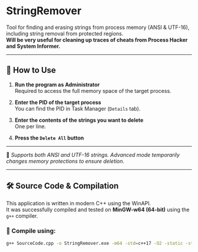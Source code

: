 # StringRemover

Tool for finding and erasing strings from process memory (ANSI & UTF-16), including string removal from protected regions.  
**Will be very useful for cleaning up traces of cheats from Process Hacker and System Informer.**

---

## 🧾 How to Use

1. **Run the program as Administrator**  
   Required to access the full memory space of the target process.

2. **Enter the PID of the target process**  
   You can find the PID in Task Manager (`Details` tab).

3. **Enter the contents of the strings you want to delete**  
   One per line.

4. **Press the `Delete All` button**

---

📌 *Supports both ANSI and UTF-16 strings. Advanced mode temporarily changes memory protections to ensure deletion.*

---

## 🛠️ Source Code & Compilation

This application is written in modern C++ using the WinAPI.  
It was successfully compiled and tested on **MinGW-w64 (64-bit)** using the `g++` compiler.

### 🔧 Compile using:
```bash
g++ SourceCode.cpp -o StringRemover.exe -m64 -std=c++17 -O2 -static -static-libgcc -static-libstdc++ -mwindows -ladvapi32 -lpsapi
